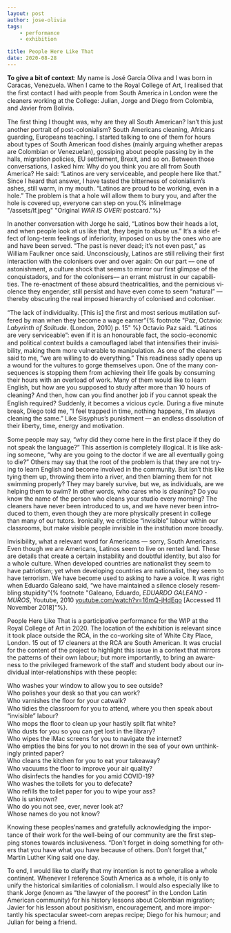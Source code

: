 ```yaml
---
layout: post
author: jose-olivia
tags:
    - performance
    - exhibition

title: People Here Like That
date: 2020-08-28
---
```


**To give a bit of context**: My name is José García Oliva and I was born in Caracas, Venezuela. When I came to the Royal College of Art, I re­alised that the ﬁrst con­tact I had with peo­ple from South America in London were the clean­ers work­ing at the College: Julian, Jorge and Diego from Colombia, and Javier from Bolivia.

The ﬁrst thing I thought was, why are they all South American? Isn’t this just an­other por­trait of post-colo­nial­ism? South Americans clean­ing, Africans guard­ing, Europeans teach­ing. I started talk­ing to one of them for hours about types of South American food dishes (mainly ar­gu­ing whether arepas are Colombian or Venezuelan), gos­sip­ing about peo­ple pass­ing by in the halls, mi­gra­tion poli­cies, EU set­tle­ment, Brexit, and so on. Between those con­ver­sa­tions, I asked him: Why do you think you are all from South America? He said: “Latinos are very ser­vice­able, and peo­ple here like that.” Since I heard that an­swer, I have tasted the bit­ter­ness of colo­nial­is­m’s ashes, still warm, in my mouth. “Latinos are proud to be work­ing, even in a hole.” The prob­lem is that a hole will al­low them to bury you, and af­ter the hole is cov­ered up, every­one can step on you.{% inlineImage "/assets/lf.jpeg" "Original *WAR IS OVER!* postcard."%} 


In an­other con­ver­sa­tion with Jorge he said, “Latinos bow their heads a lot, and when peo­ple look at us like that, they be­gin to abuse us.” It’s a side ef­fect of long-term feel­ings of in­fe­ri­or­ity, im­posed on us by the ones who are and have been served. “The past is never dead; it’s not even past,” as William Faulkner once said. Unconsciously, Latinos are still re­liv­ing their ﬁrst in­ter­ac­tion with the colonis­ers over and over again: On our part –– one of as­ton­ish­ment, a cul­ture shock that seems to mir­ror our ﬁrst glimpse of the con­quis­ta­dors, and for the colonis­ers–– an er­rant mis­trust in our ca­pa­bil­i­ties. The re-en­act­ment of these ab­surd the­atri­cal­i­ties, and the per­ni­cious vi­o­lence they en­gen­der, still per­sist and have even come to seem “natural” —thereby ob­scur­ing the real im­posed hi­er­ar­chy of colonised and coloniser.



“The lack of in­di­vid­u­al­ity. [This is] the ﬁrst and most se­ri­ous mu­ti­la­tion suf­fered by man when they be­come a wage earner”{% footnote "Paz, Octavio: *Labyrinth of Solitude*. (London, 2010) p. 15" %} Octavio Paz said. “Latinos are very ser­vice­able”: even if it is an ho­n­ourable fact, the so­cio-eco­nomic and po­lit­i­cal con­text builds a cam­ou­ﬂaged la­bel that in­ten­si­ﬁes their in­vis­i­bil­ity, mak­ing them more vul­ner­a­ble to ma­nip­u­la­tion. As one of the clean­ers said to me, “we are will­ing to do every­thing.” This readi­ness sadly opens up a wound for the vul­tures to gorge them­selves upon. One of the many con­se­quences is stop­ping them from achiev­ing their life goals by con­sum­ing their hours with an over­load of work. Many of them would like to learn English, but how are you sup­posed to study af­ter more than 10 hours of clean­ing? And then, how can you ﬁnd an­other job if you can­not speak the English re­quired? Suddenly, it be­comes a vi­cious cy­cle. During a ﬁve minute break, Diego told me, “I feel trapped in time, noth­ing hap­pens, I’m al­ways clean­ing the same.” Like Sisyphus’s pun­ish­ment — an end­less dis­so­lu­tion of their lib­erty, time, en­ergy and mo­ti­va­tion.




Some peo­ple may say, “why did they come here in the ﬁrst place if they do not speak the lan­guage?” This as­ser­tion is com­pletely il­log­i­cal. It is like ask­ing some­one, “why are you go­ing to the doc­tor if we are all even­tu­ally go­ing to die?” Others may say that the root of the prob­lem is that they are not try­ing to learn English and be­come in­volved in the com­mu­nity. But is­n’t this like ty­ing them up, throw­ing them into a river, and then blam­ing them for not swim­ming prop­erly? They may barely sur­vive, but we, as in­di­vid­u­als, are we help­ing them to swim? In other words, who cares who is clean­ing? Do you know the name of the per­son who cleans your stu­dio every morn­ing? The clean­ers have never been in­tro­duced to us, and we have never been in­tro­duced to them, even though they are more phys­i­cally pre­sent in col­lege than many of our tu­tors. Ironically, we crit­i­cise “invisible” labour within our class­rooms, but make vis­i­ble peo­ple in­vis­i­ble in the in­sti­tu­tion more broadly.




Invisibility, what a rel­e­vant word for Americans — sorry, South Americans. Even though we are Americans, Latinos seem to live on rented land. These are de­tails that cre­ate a cer­tain in­sta­bil­ity and doubt­ful iden­tity, but also for a whole cul­ture. When de­vel­oped coun­tries are na­tion­al­ist they seem to have pa­tri­o­tism; yet when de­vel­op­ing coun­tries are na­tion­al­ist, they seem to have ter­ror­ism. We have be­come used to ask­ing to have a voice. It was right when Eduardo Galeano said, “we have main­tained a si­lence closely re­sem­bling stu­pid­ity”{% footnote "Galeano, Eduardo, *EDUARDO GALEANO - MUROS*, Youtube, 2010 [youtube.com/watch?v=16mQ-jHdEqo](https://www.youtube.com/watch?v=16mQ-jHdEqo) [Accessed 11 November 2018]"%}.



People Here Like That is a par­tic­i­pa­tive per­for­mance for the WIP at the Royal College of Art in 2020. The lo­ca­tion of the ex­hi­bi­tion is rel­e­vant since it took place out­side the RCA, in the co-work­ing site of White City Place, London. 15 out of 17 clean­ers at the RCA are South American. It was cru­cial for the con­tent of the pro­ject to high­light this is­sue in a con­text that mir­rors the pat­terns of their own labour; but more im­por­tantly, to bring an aware­ness to the priv­i­leged frame­work of the staff and stu­dent body about our in­di­vid­ual in­ter-re­la­tion­ships with these peo­ple:



Who washes your win­dow to al­low you to see out­side?\
Who pol­ishes your desk so that you can work?\
Who var­nishes the ﬂoor for your cat­walk?\
Who ti­dies the class­room for you to at­tend, where you then speak about “invisible” labour?\
Who mops the ﬂoor to clean up your hastily spilt ﬂat white?\
Who dusts for you so you can get lost in the li­brary?\
Who wipes the iMac screens for you to nav­i­gate the in­ter­net?\
Who emp­ties the bins for you to not drown in the sea of your own un­think­ingly printed pa­per?\
Who cleans the kitchen for you to eat your take­away?\
Who vac­u­ums the ﬂoor to im­prove your air qual­ity?\
Who dis­in­fects the han­dles for you amid COVID-19?\
Who washes the toi­lets for you to defe­cate?\
Who re­ﬁlls the toi­let pa­per for you to wipe your ass?\
Who is un­known?\
Who do you not see, ever, never look at?\
Whose names do you not know?


Knowing these peo­ples’­names and grate­fully ac­knowl­edg­ing the im­por­tance of their work for the well-be­ing of our com­mu­nity are the ﬁrst step­ping stones to­wards in­clu­sive­ness. “Don’t for­get in do­ing some­thing for oth­ers that you have what you have be­cause of oth­ers. Don’t for­get that,” Martin Luther King said one day.


To end, I would like to clar­ify that my in­ten­tion is not to gen­er­al­ise a whole con­ti­nent. Whenever I ref­er­ence South America as a whole, it is only to unify the his­tor­i­cal sim­i­lar­i­ties of colo­nial­ism. I would also es­pe­cially like to thank Jorge (known as “the lawyer of the poor­est” in the London Latin American com­mu­nity) for his his­tory lessons about Colombian mi­gra­tion; Javier for his les­son about pos­i­tivism, en­cour­age­ment, and more im­por­tantly his spec­tac­u­lar sweet-corn arepas recipe; Diego for his hu­mour; and Julian for be­ing a friend.